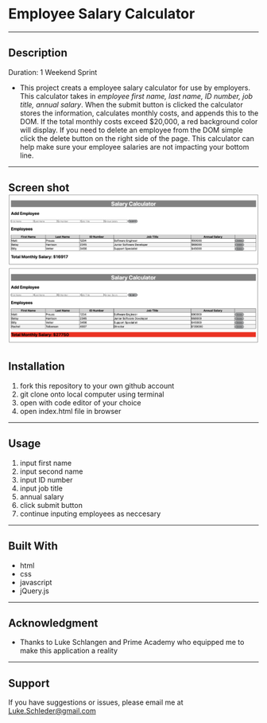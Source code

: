 # Employee Salary Calculator
---

## Description

Duration: 1 Weekend Sprint

- This project creats a employee salary calculator for use by employers.  This calculator takes in _employee first name, last name, ID number, job title, annual salary_.  When the submit button is clicked the calculator stores the  information, calculates monthly costs, and appends this to the DOM.  If the total monthly costs exceed $20,000, a red background color will display.  If you need to delete an employee from the DOM simple click the delete button on the right side of the page.  This calculator can help make sure your employee salaries are not impacting your bottom line.
---
Screen shot
![Calculator-Screenshot](salary-calculator-screenshot.png)
![Calculator-Screenshot-#2](screenshot-2.png)
---

## Installation

1. fork this repository to your own github account
2. git clone onto local computer using terminal
3. open with code editor of your choice
4. open index.html file in browser
---

## Usage

1. input first name
2. input second name
3. input ID number
4. input job title
5. annual salary
6. click submit button
7. continue inputing employees as neccesary
---
## Built With

- html
- css
- javascript
- jQuery.js
---
## Acknowledgment 

- Thanks to Luke Schlangen and Prime Academy who equipped me to make this application a reality
---
## Support

If you have suggestions or issues, please email me at <Luke.Schleder@gmail.com>